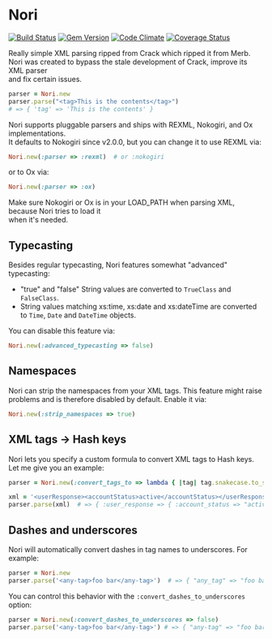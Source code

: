 Nori
====

[![Build Status](https://secure.travis-ci.org/savonrb/nori.png)](http://travis-ci.org/savonrb/nori)
[![Gem Version](https://badge.fury.io/rb/nori.png)](http://badge.fury.io/rb/nori)
[![Code Climate](https://codeclimate.com/github/savonrb/nori.png)](https://codeclimate.com/github/savonrb/nori)
[![Coverage Status](https://coveralls.io/repos/savonrb/nori/badge.png?branch=master)](https://coveralls.io/r/savonrb/nori)


Really simple XML parsing ripped from Crack which ripped it from Merb.  
Nori was created to bypass the stale development of Crack, improve its XML parser  
and fix certain issues.

``` ruby
parser = Nori.new
parser.parse("<tag>This is the contents</tag>")
# => { 'tag' => 'This is the contents' }
```

Nori supports pluggable parsers and ships with REXML, Nokogiri, and Ox implementations.  
It defaults to Nokogiri since v2.0.0, but you can change it to use REXML via:

``` ruby
Nori.new(:parser => :rexml)  # or :nokogiri
```

or to Ox via:

``` ruby
Nori.new(:parser => :ox)
```

Make sure Nokogiri or Ox is in your LOAD_PATH when parsing XML, because Nori tries to load it  
when it's needed.


Typecasting
-----------

Besides regular typecasting, Nori features somewhat "advanced" typecasting:

* "true" and "false" String values are converted to `TrueClass` and `FalseClass`.
* String values matching xs:time, xs:date and xs:dateTime are converted
  to `Time`, `Date` and `DateTime` objects.

You can disable this feature via:

``` ruby
Nori.new(:advanced_typecasting => false)
```


Namespaces
----------

Nori can strip the namespaces from your XML tags. This feature might raise  
problems and is therefore disabled by default. Enable it via:

``` ruby
Nori.new(:strip_namespaces => true)
```


XML tags -> Hash keys
---------------------

Nori lets you specify a custom formula to convert XML tags to Hash keys.  
Let me give you an example:

``` ruby
parser = Nori.new(:convert_tags_to => lambda { |tag| tag.snakecase.to_sym })

xml = '<userResponse><accountStatus>active</accountStatus></userResponse>'
parser.parse(xml)  # => { :user_response => { :account_status => "active" }
```

Dashes and underscores
----------------------

Nori will automatically convert dashes in tag names to underscores.
For example:

```ruby
parser = Nori.new
parser.parse('<any-tag>foo bar</any-tag>')  # => { "any_tag" => "foo bar" }
```

You can control this behavior with the `:convert_dashes_to_underscores` option:

```ruby
parser = Nori.new(:convert_dashes_to_underscores => false)
parser.parse('<any-tag>foo bar</any-tag>') # => { "any-tag" => "foo bar" }
```
